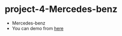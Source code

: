 # project-4-Mercedes-benz
- Mercedes-benz
- You can demo from [here](https://mohamedyousef-project-4.netlify.app)
